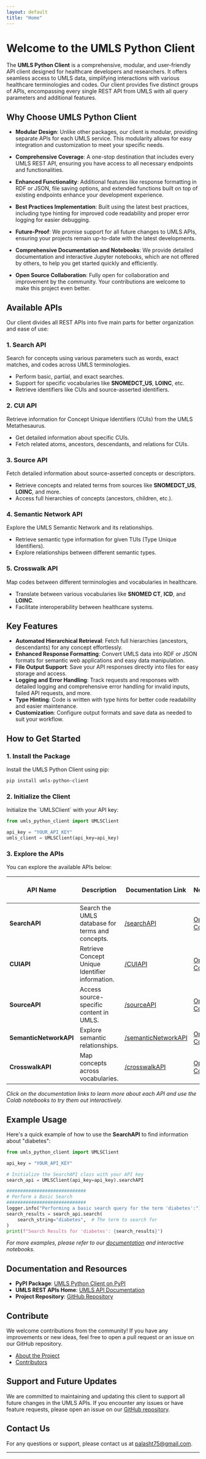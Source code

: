```yaml
---
layout: default
title: "Home"
---
```

# Welcome to the UMLS Python Client

The **UMLS Python Client** is a comprehensive, modular, and user-friendly API client designed for healthcare developers and researchers. It offers seamless access to UMLS data, simplifying interactions with various healthcare terminologies and codes. Our client provides five distinct groups of APIs, encompassing every single REST API from UMLS with all query parameters and additional features.

## Why Choose UMLS Python Client

- **Modular Design**: Unlike other packages, our client is modular, providing separate APIs for each UMLS service. This modularity allows for easy integration and customization to meet your specific needs.

- **Comprehensive Coverage**: A one-stop destination that includes every UMLS REST API, ensuring you have access to all necessary endpoints and functionalities.

- **Enhanced Functionality**: Additional features like response formatting in RDF or JSON, file saving options, and extended functions built on top of existing endpoints enhance your development experience.

- **Best Practices Implementation**: Built using the latest best practices, including type hinting for improved code readability and proper error logging for easier debugging.

- **Future-Proof**: We promise support for all future changes to UMLS APIs, ensuring your projects remain up-to-date with the latest developments.

- **Comprehensive Documentation and Notebooks**: We provide detailed documentation and interactive Jupyter notebooks, which are not offered by others, to help you get started quickly and efficiently.

- **Open Source Collaboration**: Fully open for collaboration and improvement by the community. Your contributions are welcome to make this project even better.

## Available APIs

Our client divides all REST APIs into five main parts for better organization and ease of use:

### 1. Search API

Search for concepts using various parameters such as words, exact matches, and codes across UMLS terminologies.

- Perform basic, partial, and exact searches.
- Support for specific vocabularies like **SNOMEDCT_US**, **LOINC**, etc.
- Retrieve identifiers like CUIs and source-asserted identifiers.

### 2. CUI API

Retrieve information for Concept Unique Identifiers (CUIs) from the UMLS Metathesaurus.

- Get detailed information about specific CUIs.
- Fetch related atoms, ancestors, descendants, and relations for CUIs.

### 3. Source API

Fetch detailed information about source-asserted concepts or descriptors.

- Retrieve concepts and related terms from sources like **SNOMEDCT_US**, **LOINC**, and more.
- Access full hierarchies of concepts (ancestors, children, etc.).

### 4. Semantic Network API

Explore the UMLS Semantic Network and its relationships.

- Retrieve semantic type information for given TUIs (Type Unique Identifiers).
- Explore relationships between different semantic types.

### 5. Crosswalk API

Map codes between different terminologies and vocabularies in healthcare.

- Translate between various vocabularies like **SNOMED CT**, **ICD**, and **LOINC**.
- Facilitate interoperability between healthcare systems.

## Key Features

- **Automated Hierarchical Retrieval**: Fetch full hierarchies (ancestors, descendants) for any concept effortlessly.
- **Enhanced Response Formatting**: Convert UMLS data into RDF or JSON formats for semantic web applications and easy data manipulation.
- **File Output Support**: Save your API responses directly into files for easy storage and access.
- **Logging and Error Handling**: Track requests and responses with detailed logging and comprehensive error handling for invalid inputs, failed API requests, and more.
- **Type Hinting**: Code is written with type hints for better code readability and easier maintenance.
- **Customization**: Configure output formats and save data as needed to suit your workflow.

## How to Get Started

### 1. Install the Package

Install the UMLS Python Client using pip:

```bash
pip install umls-python-client
```

### 2. Initialize the Client

Initialize the \`UMLSClient\` with your API key:

```python
from umls_python_client import UMLSClient

api_key = "YOUR_API_KEY"
umls_client = UMLSClient(api_key=api_key)
```

### 3. Explore the APIs

You can explore the available APIs below:

| API Name               | Description                                      | Documentation Link                                             | Colab Notebook Link                                                                                                 |
|------------------------|--------------------------------------------------|----------------------------------------------------------------|---------------------------------------------------------------------------------------------------------------------|
| **SearchAPI**          | Search the UMLS database for terms and concepts. | [/searchAPI](/umls-python-client-homepage/searchAPI)           | [Open in Colab](https://colab.research.google.com/drive/1ICQFoZqfsW6YvcaoRo-DtZR2QAWmqFI0)                          |
| **CUIAPI**             | Retrieve Concept Unique Identifier information.  | [/CUIAPI](/umls-python-client-homepage/CUIAPI)                 | [Open in Colab](https://colab.research.google.com/drive/1ICQFoZqfsW6YvcaoRo-DtZR2QAWmqFI0)                          |
| **SourceAPI**          | Access source-specific content in UMLS.          | [/sourceAPI](/umls-python-client-homepage/sourceAPI)           | [Open in Colab](https://colab.research.google.com/drive/1ICQFoZqfsW6YvcaoRo-DtZR2QAWmqFI0)                          |
| **SemanticNetworkAPI** | Explore semantic relationships.                  | [/semanticNetworkAPI](/umls-python-client-homepage/semanticNetworkAPI) | [Open in Colab](https://colab.research.google.com/drive/1ICQFoZqfsW6YvcaoRo-DtZR2QAWmqFI0)                          |
| **CrosswalkAPI**       | Map concepts across vocabularies.                | [/crosswalkAPI](/umls-python-client-homepage/crosswalkAPI)     | [Open in Colab](https://colab.research.google.com/drive/1ICQFoZqfsW6YvcaoRo-DtZR2QAWmqFI0)                          |

*Click on the documentation links to learn more about each API and use the Colab notebooks to try them out interactively.*
## Example Usage

Here's a quick example of how to use the **SearchAPI** to find information about "diabetes":

```python
from umls_python_client import UMLSClient

api_key = "YOUR_API_KEY"

# Initialize the SearchAPI class with your API key
search_api = UMLSClient(api_key=api_key).searchAPI

#############################
# Perform a Basic Search
#############################
logger.info("Performing a basic search query for the term 'diabetes':")
search_results = search_api.search(
    search_string="diabetes",  # The term to search for
)
print(f"Search Results for 'diabetes': {search_results}")
```

*For more examples, please refer to our [documentation](/umls-python-client-homepage/searchAPI) and interactive notebooks.*
## Documentation and Resources

- **PyPI Package**: [UMLS Python Client on PyPI](https://pypi.org/project/umls-python-client/1.0.3/)
- **UMLS REST APIs Home**: [UMLS API Documentation](https://documentation.uts.nlm.nih.gov/rest/home.html)
- **Project Repository**: [GitHub Repository](https://github.com/your-repo/umls-python-client)

## Contribute

We welcome contributions from the community! If you have any improvements or new ideas, feel free to open a pull request or an issue on our GitHub repository.

- [About the Project](/umls-python-client-homepage/about)
- [Contributors](/umls-python-client-homepage/contributors)

## Support and Future Updates

We are committed to maintaining and updating this client to support all future changes in the UMLS APIs. If you encounter any issues or have feature requests, please open an issue on our [GitHub repository](https://github.com/your-repo/umls-python-client).

## Contact Us

For any questions or support, please contact us at [palasht75@gmail.com](palasht75@gmail.com).

---
